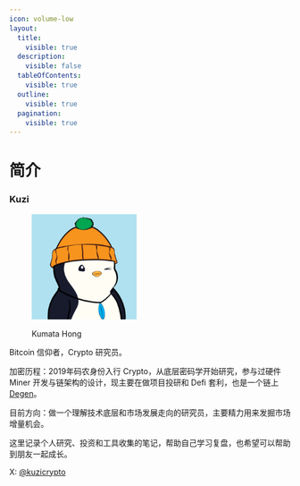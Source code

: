 ```yaml
---
icon: volume-low
layout:
  title:
    visible: true
  description:
    visible: false
  tableOfContents:
    visible: true
  outline:
    visible: true
  pagination:
    visible: true
---
```


# 简介

### Kuzi

<div align="left"><figure><img src=".gitbook/assets/5516.jpg" alt="Pudgy#5516" width="188"><figcaption><p>Kumata Hong</p></figcaption></figure></div>

Bitcoin 信仰者，Crypto 研究员。



加密历程：2019年码农身份入行 Crypto，从底层密码学开始研究，参与过硬件 Miner 开发与链架构的设计，现主要在做项目投研和 Defi 套利，也是一个链上 [Degen](https://x.com/i/grok/share/UM5mJSf4VYlvPMitBJLUpf8Dn)。

目前方向：做一个理解技术底层和市场发展走向的研究员，主要精力用来发掘市场增量机会。



这里记录个人研究、投资和工具收集的笔记，帮助自己学习复盘，也希望可以帮助到朋友一起成长。

X: [@kuzicrypto](https://x.com/kuzicrypto)


